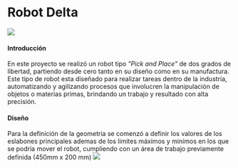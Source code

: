 # Robot Delta
![](https://lh3.googleusercontent.com/1nq-_OaXbrw3KEWxPMd9-yejqFKoOimcqHCxlqiyBCTyomgB3U0Wl270hKQqLXdh10o_=s151)
#### Introducción
En este proyecto se realizó un robot tipo *"Pick and Place"*  de dos grados de libertad, partiendo desde cero tanto en su diseño como en su manufactura. Este tipo de robot esta diseñado para realizar tareas dentro de la industría, automatizando y agilizando procesos que involucren la manipulación de objetos o materias primas, brindando un trabajo y resultado con alta precisión.
#### Diseño
Para la definición de la geometria se comenzó a definir los valores de los eslabones principales ademas de los limites máximos y minímos en los que se podría mover el robot, cumpliendo con un área de trabajo previamente definida (450mm x 200 mm)
![](https://lh3.googleusercontent.com/-3kvK1ghxHSlRkk2wpgk8bcVZEWkNOuAWiCzueSNMGzeanzq1ioEJjZuQY7oitbeMOz4=s85)
